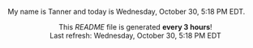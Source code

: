 My name is Tanner and today is Wednesday, October 30, 5:18 PM EDT.

<p align="center">This <i>README</i> file is generated <b>every 3 hours</b>!</br>Last refresh: Wednesday, October 30, 5:18 PM EDT<br /></p>
